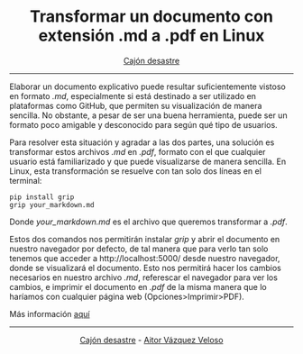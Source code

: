 <center>

# **Transformar un documento con extensión .md a .pdf en Linux**

</center>
<center>

[Cajón desastre](https://github.com/aitorvv96/cajon_desastre)

</center>

---

Elaborar un documento explicativo puede resultar suficientemente vistoso en formato *.md*, especialmente si está destinado a ser utilizado en plataformas como GitHub, que permiten su visualización de manera sencilla. No obstante, a pesar de ser una buena herramienta, puede ser un formato poco amigable y desconocido para según qué tipo de usuarios.  

Para resolver esta situación y agradar a las dos partes, una solución es transformar estos archivos *.md* en *.pdf*, formato con el que cualquier usuario está familiarizado y que puede visualizarse de manera sencilla. En Linux, esta transformación se resuelve con tan solo dos líneas en el terminal:

```
pip install grip  
grip your_markdown.md
```

Donde *your_markdown.md* es el archivo que queremos transformar a *.pdf*.

Estos dos comandos nos permitirán instalar *grip* y abrir el documento en nuestro navegador por defecto, de tal manera que para verlo tan solo tenemos que acceder a http://localhost:5000/ desde nuestro navegador, donde se visualizará el documento. Esto nos permitirá hacer los cambios necesarios en nuestro archivo *.md*, referescar el navegador para ver los cambios, e imprimir el documento en *.pdf* de la misma manera que lo haríamos con cualquier página web (Opciones>Imprimir>PDF).
 
Más información [aquí](https://superuser.com/questions/689056/how-can-i-convert-github-flavored-markdown-to-a-pdf)


---
<center>

[Cajón desastre](https://github.com/aitorvv96/cajon_desastre) - [Aitor Vázquez Veloso](https://www.linkedin.com/in/aitorvazquezveloso)

</center>

